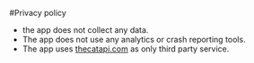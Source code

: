 #Privacy policy
- the app does not collect any data.
- The app does not use any analytics or crash reporting tools.
- The app uses [thecatapi.com](http://thecatapi.com/) as only third party service.
